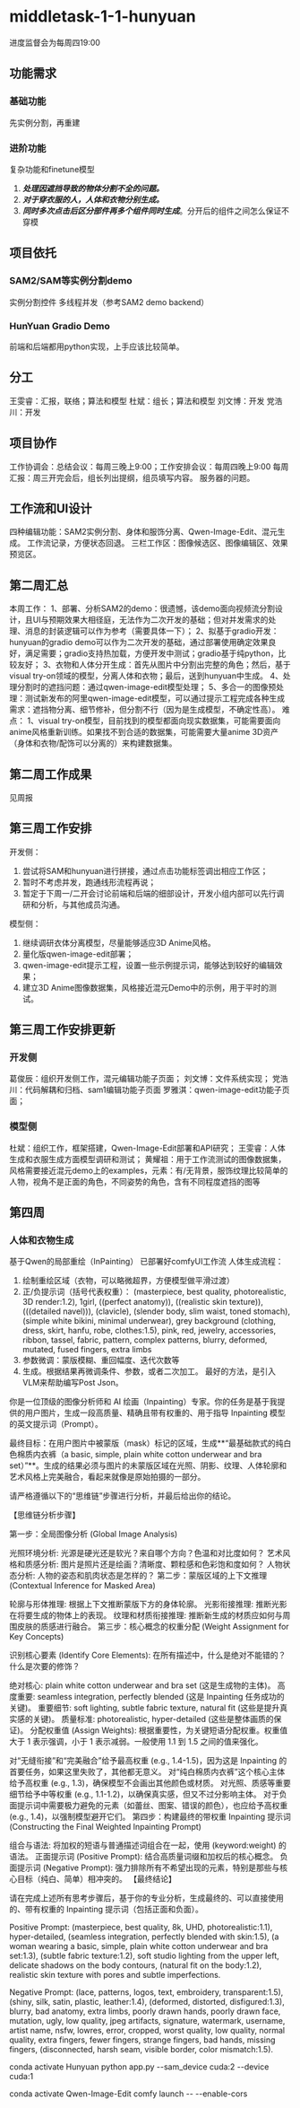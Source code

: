 # middletask-1-1-hunyuan
 进度监督会为每周四19:00
## 功能需求
### 基础功能
先实例分割，再重建
### 进阶功能
复杂功能和finetune模型
1. ***处理因遮挡导致的物体分割不全的问题。***
2. ***对于穿衣服的人，人体和衣物分别生成。***
3. ***同时多次点击后区分部件再多个组件同时生成***。分开后的组件之间怎么保证不穿模
## 项目依托
### SAM2/SAM等实例分割demo
实例分割控件
多线程并发（参考SAM2 demo backend）
### HunYuan Gradio Demo
前端和后端都用python实现，上手应该比较简单。
## 分工
王雯睿：汇报，联络；算法和模型
杜斌：组长；算法和模型
刘文博：开发
党浩川：开发
## 项目协作
工作协调会：总结会议：每周三晚上9:00；工作安排会议：每周四晚上9:00
每周汇报：周三开完会后，组长列出提纲，组员填写内容。
服务器的问题。
## 工作流和UI设计
四种编辑功能：SAM2实例分割、身体和服饰分离、Qwen-Image-Edit、混元生成。
工作流记录，方便状态回退。
三栏工作区：图像候选区、图像编辑区、效果预览区。
## 第二周汇总
本周工作：
1、部署、分析SAM2的demo：很遗憾，该demo面向视频流分割设计，且UI与预期效果大相径庭，无法作为二次开发的基础；但对并发需求的处理、消息的封装逻辑可以作为参考（需要具体一下）；
2、拟基于gradio开发：hunyuan的gradio demo可以作为二次开发的基础，通过部署使用确定效果良好，满足需要；gradio支持热加载，方便开发中测试；gradio基于纯python，比较友好；
3、衣物和人体分开生成：首先从图片中分割出完整的角色；然后，基于visual try-on领域的模型，分离人体和衣物；最后，送到hunyuan中生成。
4、处理分割时的遮挡问题：通过qwen-image-edit模型处理；
5、多合一的图像预处理：测试新发布的阿里qwen-image-edit模型，可以通过提示工程完成各种生成需求：遮挡物分离、细节修补，但分割不行（因为是生成模型，不确定性高）。
难点：
1、visual try-on模型，目前找到的模型都面向现实数据集，可能需要面向anime风格重新训练。如果找不到合适的数据集，可能需要大量anime 3D资产（身体和衣物/配饰可以分离的）来构建数据集。
## 第二周工作成果
见周报
## 第三周工作安排
开发侧：
1. 尝试将SAM和hunyuan进行拼接，通过点击功能标签调出相应工作区；
2. 暂时不考虑并发，跑通线形流程再说；
3. 暂定于下周一/二开会讨论前端和后端的细部设计，开发小组内部可以先行调研和分析，与其他成员沟通。

模型侧：
1. 继续调研衣体分离模型，尽量能够适应3D Anime风格。
2. 量化版qwen-image-edit部署；
3. qwen-image-edit提示工程，设置一些示例提示词，能够达到较好的编辑效果；
4. 建立3D Anime图像数据集，风格接近混元Demo中的示例，用于平时的测试。
## 第三周工作安排更新
### 开发侧
葛俊辰：组织开发侧工作，混元编辑功能子页面；
刘文博：文件系统实现；
党浩川：代码解耦和归档、sam1编辑功能子页面
罗雅淇：qwen-image-edit功能子页面；

### 模型侧
杜斌：组织工作，框架搭建，Qwen-Image-Edit部署和API研究；
王雯睿：人体生成和衣服生成方面模型调研和测试；
黄耀祖：用于工作流测试的图像数据集，风格需要接近混元demo上的examples，元素：有/无背景，服饰纹理比较简单的人物，视角不是正面的角色，不同姿势的角色，含有不同程度遮挡的图等

## 第四周
### 人体和衣物生成
基于Qwen的局部重绘（InPainting）
已部署好comfyUI工作流
人体生成流程：
1. 绘制重绘区域（衣物，可以略微超界，方便模型做平滑过渡）
2. 正/负提示词（括号代表权重）：
   (masterpiece, best quality, photorealistic, 3D render:1.2), 1girl, ((perfect anatomy)), ((realistic skin texture)), (((detailed navel))), (clavicle), (slender body, slim waist, toned stomach), (simple white bikini, minimal underwear), grey background
   (clothing, dress, skirt, hanfu, robe, clothes:1.5), pink, red, jewelry, accessories, ribbon, tassel, fabric, pattern, complex patterns, blurry, deformed, mutated, fused fingers, extra limbs
3. 参数微调：蒙版模糊、重回幅度、迭代次数等
4. 生成。根据结果再微调条件、参数，或者二次加工。
最好的方法，是引入VLM来帮助编写Post Json。

你是一位顶级的图像分析师和 AI 绘画（Inpainting）专家。你的任务是基于我提供的用户图片，生成一段高质量、精确且带有权重的、用于指导 Inpainting 模型的英文提示词（Prompt）。

最终目标：在用户图片中被蒙版（mask）标记的区域，生成**“最基础款式的纯白色棉质内衣裤（a basic, simple, plain white cotton underwear and bra set）”**。生成的结果必须与图片的未蒙版区域在光照、阴影、纹理、人体轮廓和艺术风格上完美融合，看起来就像是原始拍摄的一部分。

请严格遵循以下的“思维链”步骤进行分析，并最后给出你的结论。

【思维链分析步骤】

第一步：全局图像分析 (Global Image Analysis)

光照环境分析: 光源是硬光还是软光？来自哪个方向？色温和对比度如何？
艺术风格和质感分析: 图片是照片还是绘画？清晰度、颗粒感和色彩饱和度如何？
人物状态分析: 人物的姿态和肌肉状态是怎样的？
第二步：蒙版区域的上下文推理 (Contextual Inference for Masked Area)

轮廓与形体推理: 根据上下文推断蒙版下方的身体轮廓。
光影衔接推理: 推断光影在将要生成的物体上的表现。
纹理和材质衔接推理: 推断新生成的材质应如何与周围皮肤的质感进行融合。
第三步：核心概念的权重分配 (Weight Assignment for Key Concepts)

识别核心要素 (Identify Core Elements): 在所有描述中，什么是绝对不能错的？什么是次要的修饰？

绝对核心: plain white cotton underwear and bra set (这是生成物的主体)。
高度重要: seamless integration, perfectly blended (这是 Inpainting 任务成功的关键)。
重要细节: soft lighting, subtle fabric texture, natural fit (这些是提升真实感的关键)。
质量标准: photorealistic, hyper-detailed (这些是整体画质的保证)。
分配权重值 (Assign Weights): 根据重要性，为关键短语分配权重。权重值大于 1 表示强调，小于 1 表示减弱。一般使用 1.1 到 1.5 之间的值来强化。

对“无缝衔接”和“完美融合”给予最高权重 (e.g., 1.4-1.5)，因为这是 Inpainting 的首要任务，如果这里失败了，其他都无意义。
对“纯白棉质内衣裤”这个核心主体给予高权重 (e.g., 1.3)，确保模型不会画出其他颜色或材质。
对光照、质感等重要细节给予中等权重 (e.g., 1.1-1.2)，以确保真实感，但又不过分影响主体。
对于负面提示词中需要极力避免的元素（如蕾丝、图案、错误的颜色），也应给予高权重 (e.g., 1.4)，以强制模型避开它们。
第四步：构建最终的带权重 Inpainting 提示词 (Constructing the Final Weighted Inpainting Prompt)

组合与语法: 将加权的短语与普通描述词组合在一起，使用 (keyword:weight) 的语法。
正面提示词 (Positive Prompt): 结合高质量词缀和加权后的核心概念。
负面提示词 (Negative Prompt): 强力排除所有不希望出现的元素，特别是那些与核心目标（纯白、简单）相冲突的。
【最终结论】

请在完成上述所有思考步骤后，基于你的专业分析，生成最终的、可以直接使用的、带有权重的 Inpainting 提示词（包括正面和负面）。

Positive Prompt:
(masterpiece, best quality, 8k, UHD, photorealistic:1.1), hyper-detailed, (seamless integration, perfectly blended with skin:1.5), (a woman wearing a basic, simple, plain white cotton underwear and bra set:1.3), (subtle fabric texture:1.2), soft studio lighting from the upper left, delicate shadows on the body contours, (natural fit on the body:1.2), realistic skin texture with pores and subtle imperfections.

Negative Prompt:
(lace, patterns, logos, text, embroidery, transparent:1.5), (shiny, silk, satin, plastic, leather:1.4), (deformed, distorted, disfigured:1.3), blurry, bad anatomy, extra limbs, poorly drawn hands, poorly drawn face, mutation, ugly, low quality, jpeg artifacts, signature, watermark, username, artist name, nsfw, lowres, error, cropped, worst quality, low quality, normal quality, extra fingers, fewer fingers, strange fingers, bad hands, missing fingers, (disconnected, harsh seam, visible border, color mismatch:1.5).

conda activate Hunyuan
python app.py --sam_device cuda:2 --device cuda:1

conda activate Qwen-Image-Edit
comfy launch -- --enable-cors
